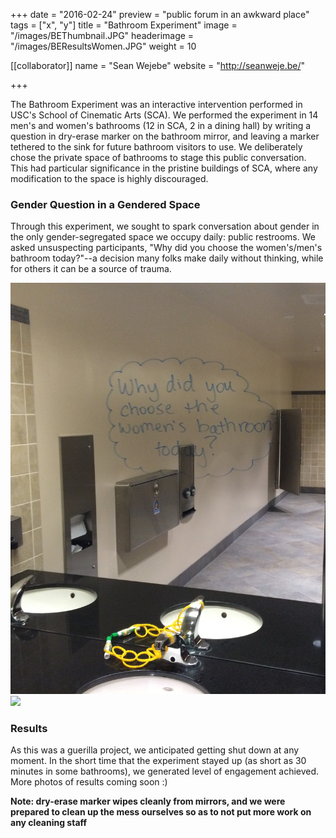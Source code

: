 +++
date = "2016-02-24"
preview = "public forum in an awkward place"
tags = ["x", "y"]
title = "Bathroom Experiment"
image = "/images/BEThumbnail.JPG"
headerimage = "/images/BEResultsWomen.JPG"
weight = 10

[[collaborator]]
name = "Sean Wejebe"
website = "http://seanweje.be/"

+++

The Bathroom Experiment was an interactive intervention performed in USC's School of Cinematic Arts (SCA). We performed the experiment in 14 men's and women's bathrooms (12 in SCA, 2 in a dining hall) by writing a question in dry-erase marker on the  bathroom mirror, and leaving a marker tethered to the sink for future bathroom visitors to use. We deliberately chose the private space of bathrooms to stage this public conversation. This had particular significance in the pristine buildings of SCA, where any modification to the space is highly discouraged.

### Gender Question in a Gendered Space

Through this experiment, we sought to spark conversation about gender in the only gender-segregated space we occupy daily: public restrooms. We asked unsuspecting participants, "Why did you choose the women's/men's bathroom today?"--a decision many folks make daily without thinking, while for others it can be a source of trauma.

<div>
<img class="splitImage" src="/images/BEQuestionWomen.jpg">
<img class="splitImage" src="/images/BESetup.png">
</div>

### Results

As this was a guerilla project, we anticipated getting shut down at any moment. In the short time that the experiment stayed up (as short as 30 minutes in some bathrooms), we generated level of engagement achieved. More photos of results coming soon :)


**Note: dry-erase marker wipes cleanly from mirrors, and we were prepared to clean up the mess ourselves so as to not put more work on any cleaning staff**


